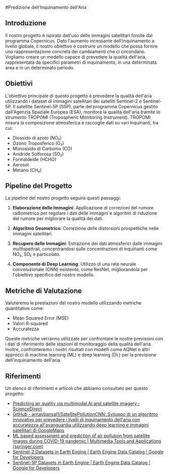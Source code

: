 #Predizione dell'Inquinamento dell'Aria

## Introduzione
Il nostro progetto è ispirato dall'uso delle immagini satellitari fornite dal programma Copernicus. Dato l'aumento incessante dell'inquinamento a livello globale, il nostro obiettivo è costruire un modello che possa fornire una rappresentazione concreta dei cambiamenti che ci circondano. Vogliamo creare un modello capace di prevedere la qualità dell'aria, rappresentata da specifici parametri di inquinamento, in una determinata area e in un determinato periodo.

## Obiettivi
L'obiettivo principale di questo progetto è prevedere la qualità dell'aria utilizzando i dataset di immagini satellitari dei satelliti Sentinel-2 e Sentinel-5P. Il satellite Sentinel-5P (S5P), parte del programma Copernicus gestito dall'Agenzia Spaziale Europea (ESA), monitora la qualità dell'aria tramite lo strumento TROPOMI (Tropospheric Monitoring Instrument). TROPOMI misura la composizione atmosferica e raccoglie dati su vari inquinanti, tra cui:
- Diossido di azoto (NO₂)
- Ozono Troposferico (O₃)
- Monossido di Carbonio (CO)
- Anidride Solforosa (SO₂)
- Formaldeide (HCHO)
- Aerosol
- Metano (CH₄)

## Pipeline del Progetto
La pipeline del nostro progetto seguirà questi passaggi:

1. **Elaborazione delle Immagini**: Applicazione di correzioni del rumore radiometrico per regolare i dati delle immagini e algoritmi di riduzione del rumore per migliorare la qualità dei dati.

2. **Algoritmo Geometrico**: Correzione delle distorsioni prospettiche nelle immagini satellitari.

3. **Recupero delle Immagini**: Estrazione dei dati atmosferici dalle immagini multispettrali, concentrandosi sulle concentrazioni di inquinanti come NO₂, SO₂ e particolato.

4. **Componente di Deep Learning**: Utilizzo di una rete neurale convoluzionale (CNN) esistente, come ResNet, migliorandola per l'obiettivo specifico del nostro modello.

## Metriche di Valutazione
Valuteremo le prestazioni del nostro modello utilizzando metriche quantitative come:
- Mean Squared Error (MSE)
- Valori R-squared
- Accuratezza

Queste metriche verranno utilizzate per confrontare le nostre previsioni con i dati di riferimento delle stazioni di monitoraggio della qualità dell'aria. Inoltre, confronteremo i nostri risultati con modelli come AQNet e altri approcci di machine learning (ML) e deep learning (DL) per la previsione dell'inquinamento dell'aria.

## Riferimenti
Un elenco di riferimenti e articoli che abbiamo consultato per questo progetto:
- [Predicting air quality via multimodal AI and satellite imagery - ScienceDirect](https://www.sciencedirect.com/science/article/pii/S0031320320305086)
- [GitHub - arnavbansal1/SatellitePollutionCNN: Sviluppo di un algoritmo innovativo per prevedere i livelli di inquinamento dell'aria con accuratezza all'avanguardia utilizzando deep learning e immagini satellitari di GoogleMaps](https://github.com/arnavbansal1/SatellitePollutionCNN)
- [ML based assessment and prediction of air pollution from satellite images during COVID-19 pandemic | Multimedia Tools and Applications (springer.com)](https://link.springer.com/article/10.1007/s11042-020-10062-7)
- [Sentinel-2 Datasets in Earth Engine | Earth Engine Data Catalog | Google for Developers](https://developers.google.com/earth-engine/datasets/catalog/COPERNICUS_S2)
- [Sentinel-5P Datasets in Earth Engine | Earth Engine Data Catalog | Google for Developers](https://developers.google.com/earth-engine/datasets/catalog/COPERNICUS_S5P_OFFL_L3_NO2)
